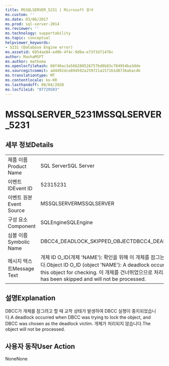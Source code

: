 ```yaml
---
title: MSSQLSERVER_5231 | Microsoft 문서
ms.custom: ''
ms.date: 03/06/2017
ms.prod: sql-server-2014
ms.reviewer: ''
ms.technology: supportability
ms.topic: conceptual
helpviewer_keywords:
- 5231 (Database Engine error)
ms.assetid: 6954ae84-ed0b-4f4c-9d0a-e73f3d71476c
author: MashaMSFT
ms.author: mathoma
ms.openlocfilehash: 68f40ac3a566280526757bd8b83c784954ba3dde
ms.sourcegitcommit: ad4d92dce894592a259721a1571b1d8736abacdb
ms.translationtype: MT
ms.contentlocale: ko-KR
ms.lasthandoff: 08/04/2020
ms.locfileid: "87729503"
---
```

# <a name="mssqlserver_5231"></a><span data-ttu-id="795b1-102">MSSQLSERVER_5231</span><span class="sxs-lookup"><span data-stu-id="795b1-102">MSSQLSERVER_5231</span></span>
    
## <a name="details"></a><span data-ttu-id="795b1-103">세부 정보</span><span class="sxs-lookup"><span data-stu-id="795b1-103">Details</span></span>  
  
|||  
|-|-|  
|<span data-ttu-id="795b1-104">제품 이름</span><span class="sxs-lookup"><span data-stu-id="795b1-104">Product Name</span></span>|<span data-ttu-id="795b1-105">SQL Server</span><span class="sxs-lookup"><span data-stu-id="795b1-105">SQL Server</span></span>|  
|<span data-ttu-id="795b1-106">이벤트 ID</span><span class="sxs-lookup"><span data-stu-id="795b1-106">Event ID</span></span>|<span data-ttu-id="795b1-107">5231</span><span class="sxs-lookup"><span data-stu-id="795b1-107">5231</span></span>|  
|<span data-ttu-id="795b1-108">이벤트 원본</span><span class="sxs-lookup"><span data-stu-id="795b1-108">Event Source</span></span>|<span data-ttu-id="795b1-109">MSSQLSERVER</span><span class="sxs-lookup"><span data-stu-id="795b1-109">MSSQLSERVER</span></span>|  
|<span data-ttu-id="795b1-110">구성 요소</span><span class="sxs-lookup"><span data-stu-id="795b1-110">Component</span></span>|<span data-ttu-id="795b1-111">SQLEngine</span><span class="sxs-lookup"><span data-stu-id="795b1-111">SQLEngine</span></span>|  
|<span data-ttu-id="795b1-112">심볼 이름</span><span class="sxs-lookup"><span data-stu-id="795b1-112">Symbolic Name</span></span>|<span data-ttu-id="795b1-113">DBCC4_DEADLOCK_SKIPPED_OBJECT</span><span class="sxs-lookup"><span data-stu-id="795b1-113">DBCC4_DEADLOCK_SKIPPED_OBJECT</span></span>|  
|<span data-ttu-id="795b1-114">메시지 텍스트</span><span class="sxs-lookup"><span data-stu-id="795b1-114">Message Text</span></span>|<span data-ttu-id="795b1-115">개체 ID O_ID(개체 'NAME'): 확인을 위해 이 개체를 잠그는 동안 교착 상태가 발생했습니다.</span><span class="sxs-lookup"><span data-stu-id="795b1-115">Object ID O_ID (object 'NAME'): A deadlock occurred while trying to lock this object for checking.</span></span> <span data-ttu-id="795b1-116">이 개체를 건너뛰었으므로 처리되지 않습니다.</span><span class="sxs-lookup"><span data-stu-id="795b1-116">This object has been skipped and will not be processed.</span></span>|  
  
## <a name="explanation"></a><span data-ttu-id="795b1-117">설명</span><span class="sxs-lookup"><span data-stu-id="795b1-117">Explanation</span></span>  
 <span data-ttu-id="795b1-118">DBCC가 개체를 잠그려고 할 때 교착 상태가 발생하여 DBCC 실행이 중지되었습니다.</span><span class="sxs-lookup"><span data-stu-id="795b1-118">A deadlock occurred when DBCC was trying to lock the object, and DBCC was chosen as the deadlock victim.</span></span> <span data-ttu-id="795b1-119">개체가 처리되지 않습니다.</span><span class="sxs-lookup"><span data-stu-id="795b1-119">The object will not be processed.</span></span>  
  
## <a name="user-action"></a><span data-ttu-id="795b1-120">사용자 동작</span><span class="sxs-lookup"><span data-stu-id="795b1-120">User Action</span></span>  
 <span data-ttu-id="795b1-121">None</span><span class="sxs-lookup"><span data-stu-id="795b1-121">None</span></span>  
  
  
